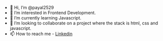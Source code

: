 - 👋 Hi, I’m @payal2529
- 👀 I’m interested in Frontend Development.
- 🌱 I’m currently learning Javascript.
- 💞️ I’m looking to collaborate on a project where the stack is html, css and javascript.
- 📫 How to reach me - [Linkedin](https://www.linkedin.com/in/payal-porwal-6428341b0)
<!---
payal2529/payal2529 is a ✨ special ✨ repository because its `README.md` (this file) appears on your GitHub profile.
You can click the Preview link to take a look at your changes.
--->
